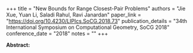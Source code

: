 +++
title = "New Bounds for Range Closest-Pair Problems"
authors = "Jie Xue, Yuan Li, Saladi Rahul, Ravi Janardan"
paper_link = "https://doi.org/10.4230/LIPIcs.SoCG.2018.73"
publication_details = "34th International Symposium on Computational Geometry,  SoCG 2018"
conference_date = "2018"
notes = ""
+++

<b>Abstract:</b>
